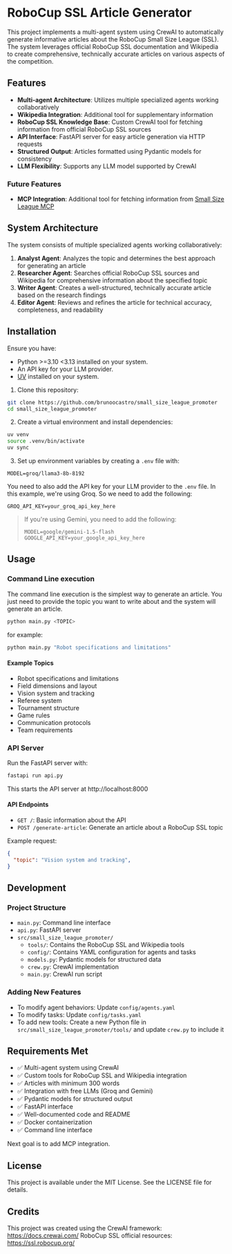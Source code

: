 # RoboCup SSL Article Generator

This project implements a multi-agent system using CrewAI to automatically generate informative articles about the RoboCup Small Size League (SSL). The system leverages official RoboCup SSL documentation and Wikipedia to create comprehensive, technically accurate articles on various aspects of the competition.

## Features

- **Multi-agent Architecture**: Utilizes multiple specialized agents working collaboratively
- **Wikipedia Integration**: Additional tool for supplementary information
- **RoboCup SSL Knowledge Base**: Custom CrewAI tool for fetching information from official RoboCup SSL sources
- **API Interface**: FastAPI server for easy article generation via HTTP requests
- **Structured Output**: Articles formatted using Pydantic models for consistency
- **LLM Flexibility**: Supports any LLM model supported by CrewAI

### Future Features
- **MCP Integration**: Additional tool for fetching information from [Small Size League MCP](https://github.com/brunoocastro/small-size-league-mcp)

## System Architecture

The system consists of multiple specialized agents working collaboratively:

1. **Analyst Agent**: Analyzes the topic and determines the best approach for generating an article
2. **Researcher Agent**: Searches official RoboCup SSL sources and Wikipedia for comprehensive information about the specified topic
3. **Writer Agent**: Creates a well-structured, technically accurate article based on the research findings
4. **Editor Agent**: Reviews and refines the article for technical accuracy, completeness, and readability

## Installation

Ensure you have:
-  Python >=3.10 <3.13 installed on your system.
-  An API key for your LLM provider.
-  [UV](https://docs.astral.sh/uv/getting-started/installation/) installed on your system.

1. Clone this repository:
```bash
git clone https://github.com/brunoocastro/small_size_league_promoter
cd small_size_league_promoter
```

2. Create a virtual environment and install dependencies:
```bash
uv venv
source .venv/bin/activate
uv sync
```

3. Set up environment variables by creating a `.env` file with:
```
MODEL=groq/llama3-8b-8192
```

You need to also add the API key for your LLM provider to the `.env` file. In this example, we're using Groq. So we need to add the following:
```
GROQ_API_KEY=your_groq_api_key_here
```

> If you're using Gemini, you need to add the following:
> ```
> MODEL=google/gemini-1.5-flash
> GOOGLE_API_KEY=your_google_api_key_here
> ```

## Usage

### Command Line execution

The command line execution is the simplest way to generate an article.
You just need to provide the topic you want to write about and the system will generate an article.

```bash
python main.py <TOPIC>
```

for example:
```bash
python main.py "Robot specifications and limitations"
```

#### Example Topics

- Robot specifications and limitations
- Field dimensions and layout
- Vision system and tracking
- Referee system
- Tournament structure
- Game rules
- Communication protocols
- Team requirements

### API Server

Run the FastAPI server with:

```bash
fastapi run api.py
```

This starts the API server at http://localhost:8000

#### API Endpoints

- `GET /`: Basic information about the API
- `POST /generate-article`: Generate an article about a RoboCup SSL topic

Example request:
```json
{
  "topic": "Vision system and tracking",
}
```

## Development

### Project Structure

- `main.py`: Command line interface
- `api.py`: FastAPI server
- `src/small_size_league_promoter/`
  - `tools/`: Contains the RoboCup SSL and Wikipedia tools
  - `config/`: Contains YAML configuration for agents and tasks
  - `models.py`: Pydantic models for structured data
  - `crew.py`: CrewAI implementation
  - `main.py`: CrewAI run script

### Adding New Features

- To modify agent behaviors: Update `config/agents.yaml`
- To modify tasks: Update `config/tasks.yaml`
- To add new tools: Create a new Python file in `src/small_size_league_promoter/tools/` and update `crew.py` to include it

## Requirements Met

- ✅ Multi-agent system using CrewAI
- ✅ Custom tools for RoboCup SSL and Wikipedia integration
- ✅ Articles with minimum 300 words
- ✅ Integration with free LLMs (Groq and Gemini)
- ✅ Pydantic models for structured output
- ✅ FastAPI interface
- ✅ Well-documented code and README
- ✅ Docker containerization
- ✅ Command line interface

Next goal is to add MCP integration.

## License

This project is available under the MIT License. See the LICENSE file for details.

## Credits

This project was created using the CrewAI framework: https://docs.crewai.com/
RoboCup SSL official resources: https://ssl.robocup.org/
